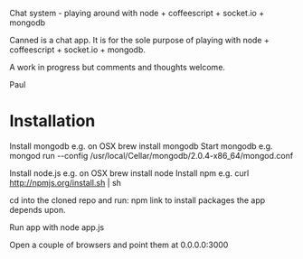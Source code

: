 Chat system - playing around with node + coffeescript + socket.io + mongodb

Canned is a chat app. It is for the sole purpose of playing with node + coffeescript + socket.io + mongodb.

A work in progress but comments and thoughts welcome.

Paul

# Installation

Install mongodb e.g. on OSX brew install mongodb
Start mongodb e.g. mongod run --config /usr/local/Cellar/mongodb/2.0.4-x86_64/mongod.conf

Install node.js e.g. on OSX brew install node
Install npm e.g. curl http://npmjs.org/install.sh | sh

cd into the cloned repo and run: npm link to install packages the app depends upon.

Run app with
node app.js

Open a couple of browsers and point them at 0.0.0.0:3000




